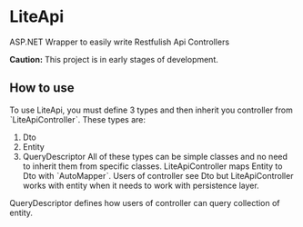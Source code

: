 # LiteApi
ASP.NET Wrapper to easily write Restfulish Api Controllers

**Caution:** This project is in early stages of development.

## How to use
To use LiteApi, you must define 3 types and then inherit you controller from ˋLiteApiControllerˋ. These types are:
1. Dto
2. Entity
3. QueryDescriptor
All of these types can be simple classes and no need to inherit them from specific classes. LiteApiController maps Entity to Dto with ˋAutoMapperˋ. Users of controller see Dto but LiteApiController works with entity when it needs to work with persistence layer.

QueryDescriptor defines how users of controller can query collection of entity. 
